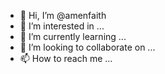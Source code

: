 - 👋 Hi, I’m @amenfaith
- 👀 I’m interested in ...
- 🌱 I’m currently learning ...
- 💞️ I’m looking to collaborate on ...
- 📫 How to reach me ...

<!---
amenfaith/amenfaith is a ✨ special ✨ repository because its `README.md` (this file) appears on your GitHub profile.
You can click the Preview link to take a look at your changes.
--->
